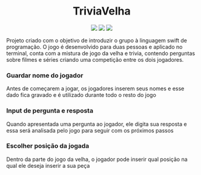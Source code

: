 <h1 align="center"> TriviaVelha </h1>

<p align="center">
<img src="https://img.shields.io/badge/status-finalizado-seagreen"/> <img src="https://img.shields.io/badge/release_date-march-gold"/> <img src="https://img.shields.io/badge/disponível_em-Terminal_MacOs_(swift)-honeydew"/>
</p>

<!-- Descrição projeto -->
Projeto criado com o objetivo de introduzir o grupo à linguagem swift de programação. O jogo é desenvolvido para duas pessoas e aplicado no terminal, conta com a mistura de jogo da velha e trivia, contendo perguntas sobre filmes e séries criando uma competição entre os dois jogadores. 

<!-- Funcionalidade do projeto -->
### Guardar nome do jogador
Antes de começarem a jogar, os jogadores inserem seus nomes e esse dado fica gravado e é utilizado durante todo o resto do jogo

### Input de pergunta e resposta 
Quando apresentada uma pergunta ao jogador, ele digita sua resposta e essa será analisada pelo jogo para seguir com os próximos passos

### Escolher posição da jogada 
Dentro da parte do jogo da velha, o jogador pode inserir qual posição na qual ele deseja inserir a sua peça

